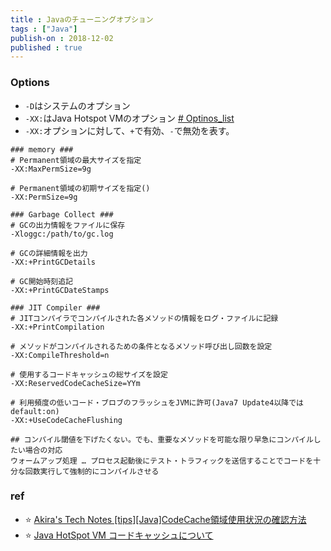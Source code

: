 ```yaml
---
title : Javaのチューニングオプション
tags : ["Java"]
publish-on : 2018-12-02
published : true
---
```


### Options

- `-D`はシステムのオプション
- `-XX:`はJava Hotspot VMのオプション [# Optinos_list](https://www.oracle.com/technetwork/java/javase/tech/vmoptions-jsp-140102.html)
- `-XX:`オプションに対して、`+`で有効、`-`で無効を表す。

<!--more-->

```shell
### memory ###
# Permanent領域の最大サイズを指定
-XX:MaxPermSize=9g

# Permanent領域の初期サイズを指定()
-XX:PermSize=9g
```

```shell
### Garbage Collect ###
# GCの出力情報をファイルに保存
-Xloggc:/path/to/gc.log

# GCの詳細情報を出力
-XX:+PrintGCDetails

# GC開始時刻追記
-XX:+PrintGCDateStamps
```

```shell
### JIT Compiler ###
# JITコンパイラでコンパイルされた各メソッドの情報をログ・ファイルに記録
-XX:+PrintCompilation

# メソッドがコンパイルされるための条件となるメソッド呼び出し回数を設定
-XX:CompileThreshold=n

# 使用するコードキャッシュの総サイズを設定
-XX:ReservedCodeCacheSize=YYm

# 利用頻度の低いコード・ブロブのフラッシュをJVMに許可(Java7 Update4以降ではdefault:on)
-XX:+UseCodeCacheFlushing

## コンパイル閾値を下げたくない。でも、重要なメソッドを可能な限り早急にコンパイルしたい場合の対応
ウォームアップ処理 … プロセス起動後にテスト・トラフィックを送信することでコードを十分な回数実行して強制的にコンパイルさせる
```

### ref

- :star: [Akira's Tech Notes [tips][Java]CodeCache領域使用状況の確認方法](http://luozengbin.github.io/blog/2015-09-01-%5Btips%5D%5Bjava%5Dcodecache%E9%A0%98%E5%9F%9F%E4%BD%BF%E7%94%A8%E7%8A%B6%E6%B3%81%E3%81%AE%E7%A2%BA%E8%AA%8D%E6%96%B9%E6%B3%95.html)
- :star: [Java HotSpot VM コードキャッシュについて](https://www.oracle.com/webfolder/technetwork/jp/javamagazine/Java-JA13-Architect-evans.pdf)
